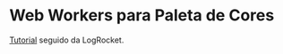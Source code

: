 # Web Workers para Paleta de Cores
[Tutorial](https://blog.logrocket.com/how-to-improve-interface-responsiveness-with-web-workers/)  seguido da LogRocket.
